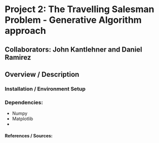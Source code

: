 # Project 2: The Travelling Salesman Problem - Generative Algorithm approach

## Collaborators: John Kantlehner and Daniel Ramirez

## Overview / Description

### Installation / Environment Setup

### Dependencies:

- Numpy
- Matplotlib
-


#### References / Sources:
